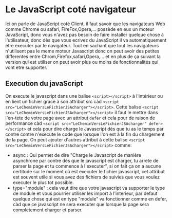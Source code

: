 # Le JavaScript coté navigateur

Ici on parle de JavaScript coté Client, il faut savoir que les navigateurs Web comme Chrome ou safari, FireFox,Opera,... possède en eux un moteur JavaScript, donc vous n'avez pas besoin de faire installer quelque chose à l'utilisateur, donc dès que vous ecrivez du JavaScript il va automatiquement etre executer par le navigateur.
Tout en sachant que tout les navigateurs n'utilisent pas le meme moteur Javascript donc on peut avoir des petites differentes entre  Chrom,Firefox,safari,Opera,... et en plus de ça suivant la version qui est utiliser on peut avoir plus ou moins de fonctionnalités qui vont etre supporter.

## Execution du javaScript

On execute le javascript dans une balise `<script></script>` à l'intérieur ou en lient un fichier grace à son attribut src càd `<script src="LeCheminVersLeFichierJSAcharger"></script>`.
Cette balise `<script src="LeCheminVersLeFichierJSAcharger"></script>` il faut le mettre dans l'en-tete de votre page avec un attribut `defer` et cela pour de raison de performance càd `<script src="LeCheminVersLeFichierJSAcharger" defer></script>` et cela pour dire charge le Javascript dès que tu as le temps par contre contre n'execute le code que lorsque l'on est à la fin du chargement de la page.
On peut ajouter d'autres attribut à cette balise `<script src="LeCheminVersLeFichierJSAcharger"></script>` comme:

- async : Qui permet de dire "Charge le Javascript de manière asynchrone par contre dès que le javascript est charger, tu arrete de parser la page et tu commence à l'executer", si on fait ça on a aucune certitude sur le moment où est executer le fichier javascript, cet attribut est souvent utile si vous avez des fichiers de suivies que vous voulez executer le plus tot possible.
- type="module" : cela veut dire que votre javascript va supporter le type de module et vous pourrier utiliser les import à l'interieur, par defaut quelque chose qui est en type "module" va fonctionner comme en defer, càd que ce javascript ne sera executer que lorsque la page sera completement charger et parser.
